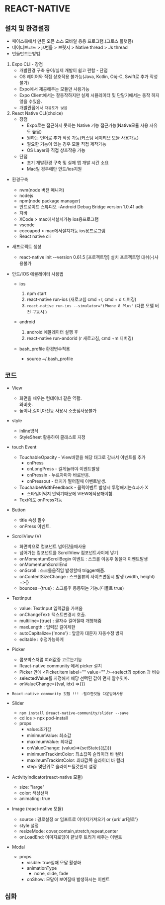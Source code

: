 # REACT-NATIVE  


## 설치 및 환경설정

 - 페이스북에서 만든 오픈 소스 모바일 응용 프로그램.(크로스 플랫폼)
 - 네이티브코드 > js번들 > 브릿지 > Native thread
                                > Js thread
 - 번들만드는방법
  1. Expo CLI
    - 장점
      - 개발환경 구축 용이/실제 개발이 쉽고 편함
    - 단점
      - OS 레이어와 직접 상호작용 불가능(Java, Kotlin, Obj-C, Swift로 추가 작성불가)
      - Expo에서 제공해주는 모듈만 사용가능
      - Expo Client에서는 잘동작하지만 실제 시뮬레이터 및 단말기에서는 동작 하지않을 수있음.
      - 개발관점에서 `자유도가 낮음`
  2. React Native CLI(choice)
      - 장점
        - Expo로는 접근하지 못하는 Native 기능 접근가능(Native모듈 사용 자유도 높음)
        - 원하는 언어로 추가 작성 가능(커스텀 네이티브 모듈 사용가능)
        - 필요한 기능이 있는 경우 모듈 직접 제작가능
        - OS Layer와 직접 상호작용 가능
      - 단점
        - 초기 개발환경 구축 및 실제 앱 개발 시간 소요
        - Mac일 경우에만 안드/ios지원

  - 환경구축
    - nvm(node 버전 매니저)
    - nodejs
    - npm(node package manager)
    - 안드로이드 스튜디오 -Android Debug Bridge version 1.0.41 adb
    - 자바
    - XCode > mac에서설치가능 ios용프로그램
    - vscode
    - cocoapod > mac에서설치가능 ios용프로그램
    - React native cli

  - 새프로젝트 생성

    - react-native init --version 0.61.5 [프로젝트명] 설치  프로젝트명 대쉬(-)사용불가

  - 안드/IOS 에뮬레이터 사용법
    - ios
      1. npm start
      2. react-native run-ios (새로고침 cmd +r, cmd + d 디버깅)
      3. `react-native run-ios --simulator="iPhone 8 Plus"` (다른 모델 버전 구동시 )
    - android
      1. android 에뮬레이터 실행 후
      2. react-native run-andorid (r 새로고침, cmd +m 디버깅)


    -  bash_profile 환경변수적용
       -  source ~/.bash_profile

## 코드

  - View
    - 화면을 채우는 컨테이너 같은 역활. <div> 와비슷.
    - 높이나,길이,마진등 사용시 소숫점사용불가

  - style 
    - inline방식
    - StyleSheet 활용하여 클래스로 지정

  - touch Event
    - TouchableOpacity - View바깥을 해당 태그로 감싸서 이벤트를 추가
      - onPress
      - onLongPress - 길게눌러야 이벤트발생
      - onPressIn - 누르자마자 바로반응.
      - onPressout - 터지가 떨어질때 이벤트발생.
    - TouchalbeWidthFeedback - 클릭이벤트 발생시 투명해지는효과가 X
      - 스타일이먹지 안먹기때문에 VIEW에적용해야함.
    - Text에도 onPress가능

  - Button
    - title 속성 필수 
    - onPress 이벤트.
  - ScrollView (V)
    - 화면박으로 컴포넌트 넘어갓을때사용
    - 넘어가는 컴포넌트를 ScrollView 컴포넌트사이에 넣기
    - onMomentumScrollBegin 이벤트 : 스크롤 이동후 놓을때 이벤트발생
    - onMomentumScrollEnd
    - onScroll : 스크롤움직임 발생할때 trigger해줌.
    - onContentSizeChange : 스크롤뷰의 사이즈변동시 발생 (width, height) =>{}
    - bounces={true} : 스크롤후 통통튀는 기능.(디폴트 true)

  - TextInput
     - value: TextInput 입력값을 가져옴
     - onChangeText: 택스트변경시 호출.
     - multiline={true} : 글자수 길어질때 개행해줌
     - maxLength : 입력값 길이제한
     - autoCapitalize={'none'} : 앞글자 대문자 자동수정 방지
     - editable : 수정가능하게

  - Picker
      - 콤보박스처럼 여러값중 고르는기능
      - React-native community 에서 picker 설치
      - Picker 안에 <Picker.item label="" value="" />->select의 option 과 비슷
      - selectedValue를 지정해서 해당 선택된 값이 먼지 알수잇따.
      - onValueChange={(val, idx) =>{}}

  - `React-native community 깃헙 !!! -필요한것들 다운받아사용`
  
  -  Slider
     -  `npm install @react-native-community/slider --save`
     -  cd ios > npx pod-install
     -  props
        -  value:초기값
        -  minimumValue: 최소값
        -  maximumValue: 최대값
        -  onValueChange: (value)=>{setState({값})}
        -  minimumTrackintColor: 최소값쪽 슬라이더 바 컬러
        -  maximumTrackintColor: 최대값쪽 슬라이더 바 컬러
        -  step: 몇단위로 슬라이드될것인지 설정

  -  ActivityIndicator(react-native 모듈)
     - size: "large"
     - color: 색상선택
     - animating: true
  
  - Image (react-native 모듈)
    - source : 경로설정 or 임포트로 이미지가져오기 or {uri:'url경로'}
    - style 설정
    - resizeMode: cover,contain,stretch,repeat,center
    - onLoadEnd: 이미지로딩이 끝낫후 트리거 해주는 이벤트

  - Modal
    - props
      - visible: true일때 모달 활성화
      - animationType
        - none, slide, fade
      - onShow: 모달이 보여질때 발생하시는 이벤트

## 심화